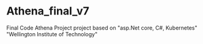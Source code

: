 # Athena_final_v7
Final Code 
Athena Project 
project based on "asp.Net core, C#, Kubernetes"
"Wellington Institute of Technology"
